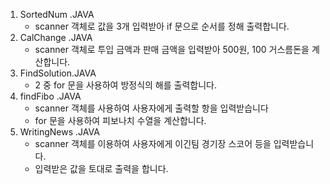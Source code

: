 1. SortedNum .JAVA
   * scanner 객체로 값을 3개 입력받아 if 문으로 순서를 정해 출력합니다.
2. CalChange .JAVA
   * scanner 객체로 투입 금액과 판매 금액을 입력받아 500원, 100  거스름돈을 계산합니다.
3. FindSolution.JAVA
   - 2 중 for 문을 사용하여 방정식의 해를 출력합니다.
4. findFibo .JAVA
   - scanner 객체를 사용하여 사용자에게 출력할 항을 입력받습니다
   - for 문을 사용하여 피보나치 수열을 계산합니다.
5. WritingNews .JAVA
   - scanner 객체를 이용하여 사용자에게 이긴팀 경기장 스코어 등을 입력받습니다.
   - 입력받은 값을 토대로 출력을 합니다.